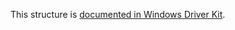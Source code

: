 This structure is [documented in Windows Driver Kit](https://learn.microsoft.com/en-us/windows-hardware/drivers/ddi/wdm/ns-wdm-_file_is_remote_device_information).
